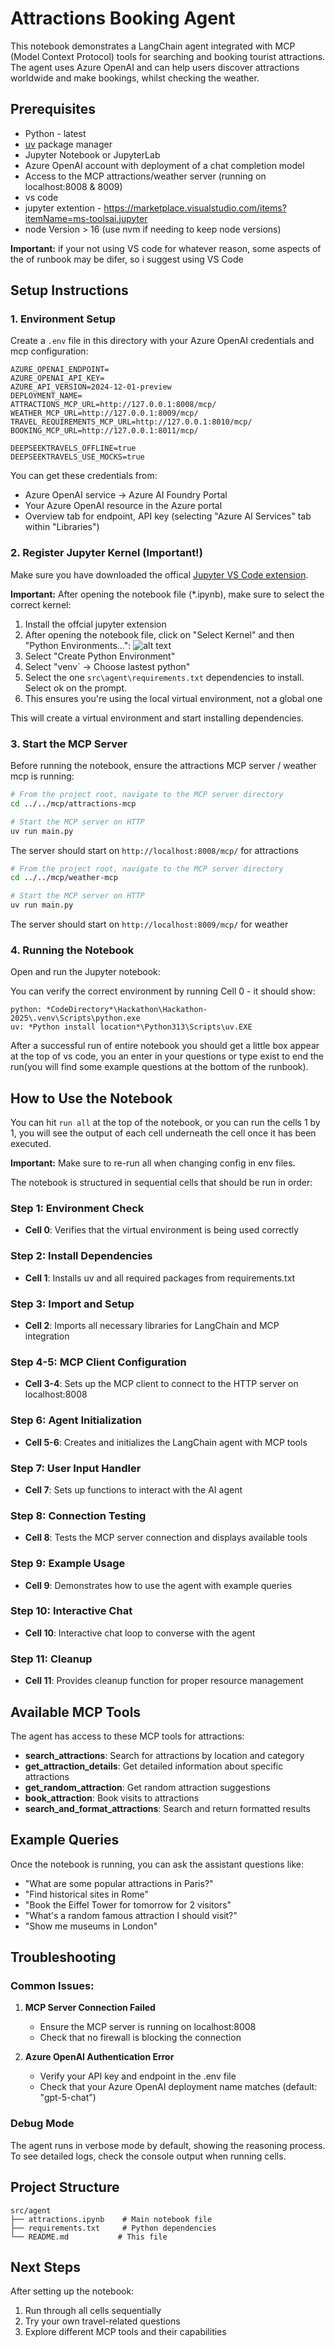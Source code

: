 # Attractions Booking Agent

This notebook demonstrates a LangChain agent integrated with MCP (Model Context Protocol) tools for searching and booking tourist attractions. The agent uses Azure OpenAI and can help users discover attractions worldwide and make bookings, whilst checking the weather.

## Prerequisites

- Python - latest
- [uv](https://docs.astral.sh/uv/) package manager
- Jupyter Notebook or JupyterLab
- Azure OpenAI account with deployment of a chat completion model
- Access to the MCP attractions/weather server (running on localhost:8008 & 8009)
- vs code
- jupyter extention - https://marketplace.visualstudio.com/items?itemName=ms-toolsai.jupyter
- node Version > 16 (use nvm if needing to keep node versions)

**Important:** if your not using VS code for whatever reason, some aspects of the of runbook may be difer, so i suggest using VS Code

## Setup Instructions

### 1. Environment Setup
Create a `.env` file in this directory with your Azure OpenAI credentials and mcp configuration:

```env
AZURE_OPENAI_ENDPOINT=
AZURE_OPENAI_API_KEY=
AZURE_API_VERSION=2024-12-01-preview
DEPLOYMENT_NAME=
ATTRACTIONS_MCP_URL=http://127.0.0.1:8008/mcp/
WEATHER_MCP_URL=http://127.0.0.1:8009/mcp/
TRAVEL_REQUIREMENTS_MCP_URL=http://127.0.0.1:8010/mcp/
BOOKING_MCP_URL=http://127.0.0.1:8011/mcp/

DEEPSEEKTRAVELS_OFFLINE=true
DEEPSEEKTRAVELS_USE_MOCKS=true
```

You can get these credentials from:
- Azure OpenAI service → Azure AI Foundry Portal
- Your Azure OpenAI resource in the Azure portal
- Overview tab for endpoint, API key (selecting "Azure AI Services" tab within "Libraries")

### 2. Register Jupyter Kernel (Important!)
Make sure you have downloaded the offical [Jupyter VS Code extension](https://marketplace.visualstudio.com/items?itemName=ms-toolsai.jupyter).

**Important:** After opening the notebook file (*.ipynb), make sure to select the correct kernel:
1. Install the offcial jupyter extension
1. After opening the notebook file, click on "Select Kernel" and then "Python Environments...":
   ![alt text](images/image.png)
2. Select "Create Python Environment"
3. Select "venv` → Choose lastest python"
4. Select the one `src\agent\requirements.txt` dependencies to install. Select ok on the prompt.
4. This ensures you're using the local virtual environment, not a global one

This will create a virtual environment and start installing dependencies.

### 3. Start the MCP Server

Before running the notebook, ensure the attractions MCP server / weather mcp is running:

```bash
# From the project root, navigate to the MCP server directory
cd ../../mcp/attractions-mcp

# Start the MCP server on HTTP
uv run main.py
```
The server should start on `http://localhost:8008/mcp/` for attractions

```bash
# From the project root, navigate to the MCP server directory
cd ../../mcp/weather-mcp

# Start the MCP server on HTTP
uv run main.py
```
The server should start on `http://localhost:8009/mcp/` for weather

### 4. Running the Notebook

Open and run the Jupyter notebook:

You can verify the correct environment by running Cell 0 - it should show:
```
python: *CodeDirectory*\Hackathon\Hackathon-2025\.venv\Scripts\python.exe
uv: *Python install location*\Python313\Scripts\uv.EXE
```

After a successful run of entire notebook you should get a little box appear at the top of vs code, you an enter in your questions or type exist to end the run(you will find some example questions at the bottom of the runbook).

## How to Use the Notebook

You can hit `run all` at the top of the notebook, or you can run the cells 1 by 1, you will see the output of each cell underneath the cell once it has been executed.

**Important:** Make sure to re-run all when changing config in env files.

The notebook is structured in sequential cells that should be run in order:

### Step 1: Environment Check
- **Cell 0**: Verifies that the virtual environment is being used correctly

### Step 2: Install Dependencies  
- **Cell 1**: Installs uv and all required packages from requirements.txt

### Step 3: Import and Setup
- **Cell 2**: Imports all necessary libraries for LangChain and MCP integration

### Step 4-5: MCP Client Configuration
- **Cell 3-4**: Sets up the MCP client to connect to the HTTP server on localhost:8008

### Step 6: Agent Initialization
- **Cell 5-6**: Creates and initializes the LangChain agent with MCP tools

### Step 7: User Input Handler
- **Cell 7**: Sets up functions to interact with the AI agent

### Step 8: Connection Testing
- **Cell 8**: Tests the MCP server connection and displays available tools

### Step 9: Example Usage
- **Cell 9**: Demonstrates how to use the agent with example queries

### Step 10: Interactive Chat
- **Cell 10**: Interactive chat loop to converse with the agent

### Step 11: Cleanup
- **Cell 11**: Provides cleanup function for proper resource management

## Available MCP Tools

The agent has access to these MCP tools for attractions:

- **search_attractions**: Search for attractions by location and category
- **get_attraction_details**: Get detailed information about specific attractions
- **get_random_attraction**: Get random attraction suggestions
- **book_attraction**: Book visits to attractions
- **search_and_format_attractions**: Search and return formatted results

## Example Queries

Once the notebook is running, you can ask the assistant questions like:

- "What are some popular attractions in Paris?"
- "Find historical sites in Rome"
- "Book the Eiffel Tower for tomorrow for 2 visitors"
- "What's a random famous attraction I should visit?"
- "Show me museums in London"

## Troubleshooting

### Common Issues:

1. **MCP Server Connection Failed**
   - Ensure the MCP server is running on localhost:8008
   - Check that no firewall is blocking the connection

2. **Azure OpenAI Authentication Error**
   - Verify your API key and endpoint in the .env file
   - Check that your Azure OpenAI deployment name matches (default: "gpt-5-chat")

### Debug Mode
The agent runs in verbose mode by default, showing the reasoning process. To see detailed logs, check the console output when running cells.

## Project Structure
```
src/agent
├── attractions.ipynb    # Main notebook file
├── requirements.txt     # Python dependencies
└── README.md           # This file
```

## Next Steps
After setting up the notebook:

1. Run through all cells sequentially
3. Try your own travel-related questions
4. Explore different MCP tools and their capabilities